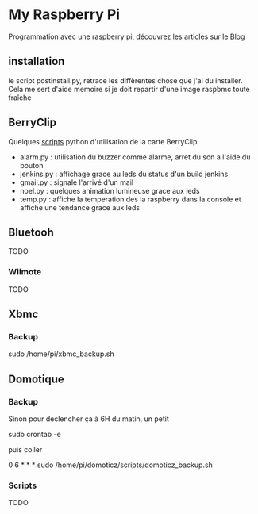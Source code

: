 # My Raspberry Pi

Programmation avec une raspberry pi, découvrez les articles sur le [Blog](http://sguernion.github.io/)

## installation
le script postinstall.py, retrace les diffèrentes chose que j'ai du installer.
Cela me sert d'aide memoire si je doit repartir d'une image raspbmc toute fraîche


## BerryClip

Quelques [scripts](https://github.com/sguernion/myPI/tree/master/python/gpio) python d'utilisation de la carte BerryClip
 * alarm.py : utilisation du buzzer comme alarme, arret du son a l'aide du bouton
 * jenkins.py : affichage grace au leds du status d'un build jenkins
 * gmail.py : signale l'arrivé d'un mail
 * noel.py : quelques animation lumineuse grace aux leds
 * temp.py : affiche la temperation des la raspberry dans la console et affiche une tendance grace aux leds
 
## Bluetooh
TODO
### Wiimote
TODO

## Xbmc
### Backup
sudo /home/pi/xbmc_backup.sh


## Domotique
### Backup
Sinon pour declencher ça à 6H du matin, un petit

sudo crontab -e

puis coller

0 6 * * * sudo /home/pi/domoticz/scripts/domoticz_backup.sh

### Scripts
TODO
